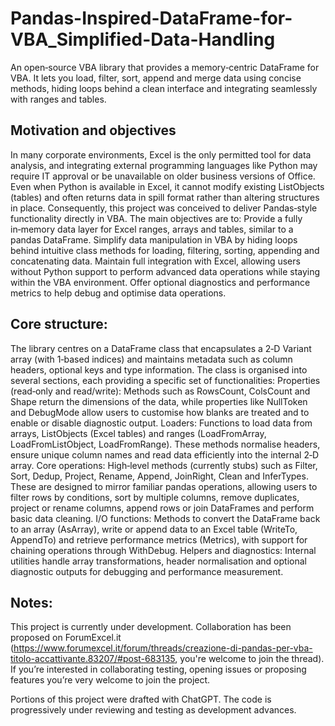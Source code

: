 # Pandas-Inspired-DataFrame-for-VBA_Simplified-Data-Handling
An open‑source VBA library that provides a memory‑centric DataFrame for VBA. It lets you load, filter, sort, append and merge data using concise methods, hiding loops behind a clean interface and integrating seamlessly with ranges and tables.

## Motivation and objectives
In many corporate environments, Excel is the only permitted tool for data analysis, and integrating external programming languages like Python may require IT approval or be unavailable on older business versions of Office.
Even when Python is available in Excel, it cannot modify existing ListObjects (tables) and often returns data in spill format rather than altering structures in place. Consequently, this project was conceived to deliver Pandas‑style functionality directly in VBA. The main objectives are to:
Provide a fully in‑memory data layer for Excel ranges, arrays and tables, similar to a pandas DataFrame.
Simplify data manipulation in VBA by hiding loops behind intuitive class methods for loading, filtering, sorting, appending and concatenating data.
Maintain full integration with Excel, allowing users without Python support to perform advanced data operations while staying within the VBA environment.
Offer optional diagnostics and performance metrics to help debug and optimise data operations.
## Core structure:
The library centres on a DataFrame class that encapsulates a 2‑D Variant array (with 1‑based indices) and maintains metadata such as column headers, optional keys and type information.
The class is organised into several sections, each providing a specific set of functionalities:
Properties (read‑only and read/write): Methods such as RowsCount, ColsCount and Shape return the dimensions of the data, while properties like NullToken and DebugMode allow users to customise how blanks are treated and to enable or disable diagnostic output.
Loaders: Functions to load data from arrays, ListObjects (Excel tables) and ranges (LoadFromArray, LoadFromListObject, LoadFromRange). These methods normalise headers, ensure unique column names and read data efficiently into the internal 2‑D array.
Core operations: High‑level methods (currently stubs) such as Filter, Sort, Dedup, Project, Rename, Append, JoinRight, Clean and InferTypes. These are designed to mirror familiar pandas operations, allowing users to filter rows by conditions, sort by multiple columns, remove duplicates, project or rename columns, append rows or join DataFrames and perform basic data cleaning.
I/O functions: Methods to convert the DataFrame back to an array (AsArray), write or append data to an Excel table (WriteTo, AppendTo) and retrieve performance metrics (Metrics), with support for chaining operations through WithDebug.
Helpers and diagnostics: Internal utilities handle array transformations, header normalisation and optional diagnostic outputs for debugging and performance measurement.

## Notes:
This project is currently under development. Collaboration has been proposed on ForumExcel.it (https://www.forumexcel.it/forum/threads/creazione-di-pandas-per-vba-titolo-accattivante.83207/#post-683135, you're welcome to join the thread). If you’re interested in collaborating testing, opening issues or proposing features you’re very welcome to join the project.

Portions of this project were drafted with ChatGPT. The code is progressively under reviewing and testing as development advances.



